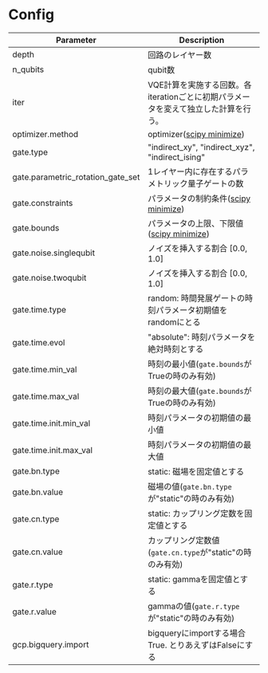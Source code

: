 # Config

| Parameter | Description |
| ---- | ---- |
| depth | 回路のレイヤー数 |
| n_qubits | qubit数 |
| iter | VQE計算を実施する回数。各iterationごとに初期パラメータを変えて独立した計算を行う。 |
| optimizer.method | optimizer([scipy minimize](https://docs.scipy.org/doc/scipy/reference/generated/scipy.optimize.minimize.html)) |
| gate.type | "indirect_xy", "indirect_xyz", "indirect_ising" |
| gate.parametric_rotation_gate_set | 1レイヤー内に存在するパラメトリック量子ゲートの数 |
| gate.constraints |パラメータの制約条件([scipy minimize](https://docs.scipy.org/doc/scipy/reference/generated/scipy.optimize.minimize.html))|
| gate.bounds |パラメータの上限、下限値([scipy minimize](https://docs.scipy.org/doc/scipy/reference/generated/scipy.optimize.minimize.html))|
| gate.noise.singlequbit | ノイズを挿入する割合 [0.0, 1.0] |
| gate.noise.twoqubit | ノイズを挿入する割合 [0.0, 1.0] |
| gate.time.type | random: 時間発展ゲートの時刻パラメータ初期値をrandomにとる |
| gate.time.evol | "absolute": 時刻パラメータを絶対時刻とする |
| gate.time.min_val | 時刻の最小値(`gate.bounds`がTrueの時のみ有効) |
| gate.time.max_val | 時刻の最大値(`gate.bounds`がTrueの時のみ有効) |
| gate.time.init.min_val | 時刻パラメータの初期値の最小値 |
| gate.time.init.max_val | 時刻パラメータの初期値の最大値 |
| gate.bn.type | static: 磁場を固定値とする |
| gate.bn.value | 磁場の値(`gate.bn.type`が"static"の時のみ有効) |
| gate.cn.type | static: カップリング定数を固定値とする |
| gate.cn.value | カップリング定数値(`gate.cn.type`が"static"の時のみ有効) |
| gate.r.type | static: gammaを固定値とする |
| gate.r.value | gammaの値(`gate.r.type`が"static"の時のみ有効) |
| gcp.bigquery.import | bigqueryにimportする場合True. とりあえずはFalseにする |
